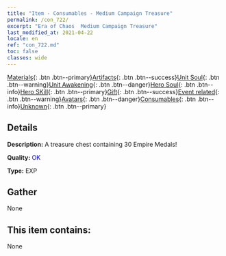 ```yaml
---
title: "Item - Consumables - Medium Campaign Treasure"
permalink: /con_722/
excerpt: "Era of Chaos  Medium Campaign Treasure"
last_modified_at: 2021-04-22
locale: en
ref: "con_722.md"
toc: false
classes: wide
---
```

 [Materials](/Items/){: .btn .btn--primary}[Artifacts](/Items/Artifacts/){: .btn .btn--success}[Unit Soul](/Items/UnitSoul/){: .btn .btn--warning}[Unit Awakening](/Items/UnitAwakening/){: .btn .btn--danger}[Hero Soul](/Items/HeroSoul/){: .btn .btn--info}[Hero SKill](/Items/HeroSkill/){: .btn .btn--primary}[Gift](/Items/Gift/){: .btn .btn--success}[Event related](/Items/Events/){: .btn .btn--warning}[Avatars](/Items/Avatars/){: .btn .btn--danger}[Consumables](/Items/Consumables/){: .btn .btn--info}[Unknown](/Items/Unknown/){: .btn .btn--primary}

## Details
 **Description:** A treasure chest containing 30 Empire Medals!

 **Quality:** <span style="color: #0000CD">OK</span>

 **Type:** EXP

## Gather

  None

## This item contains:

  None


